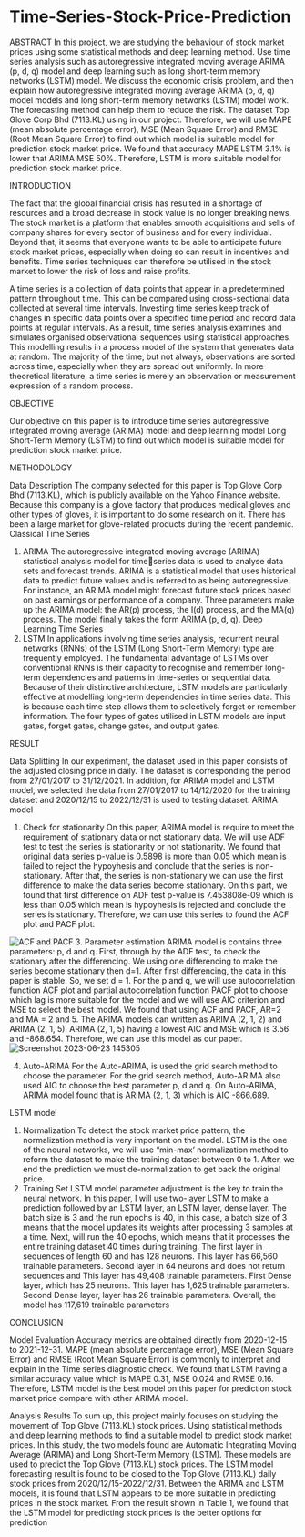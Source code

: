 # Time-Series-Stock-Price-Prediction

ABSTRACT
In this project, we are studying the behaviour of stock market prices using some statistical methods and deep learning method. Use time series analysis such as autoregressive integrated moving average ARIMA (p, d, q) model and deep learning such as long short-term memory networks (LSTM) model. We discuss the economic crisis problem, and then explain how autoregressive integrated moving average ARIMA (p, d, q) model models and long short-term memory networks (LSTM) model work. The forecasting method can help them to reduce the risk. The dataset Top Glove Corp Bhd (7113.KL) using in our project. Therefore, we will use MAPE (mean absolute percentage error), MSE (Mean Square Error) and RMSE (Root Mean Square Error) to find out which model is suitable model for prediction stock market price. We found that accuracy MAPE LSTM 3.1% is lower that ARIMA MSE 50%. Therefore, LSTM is more suitable model for prediction stock market price.

INTRODUCTION

The fact that the global financial crisis has resulted in a shortage of resources and a broad 
decrease in stock value is no longer breaking news. The stock market is a platform that 
enables smooth acquisitions and sells of company shares for every sector of business and for 
every individual. Beyond that, it seems that everyone wants to be able to anticipate future 
stock market prices, especially when doing so can result in incentives and benefits. Time 
series techniques can therefore be utilised in the stock market to lower the risk of loss and 
raise profits.

A time series is a collection of data points that appear in a predetermined pattern throughout 
time. This can be compared using cross-sectional data collected at several time intervals. 
Investing time series keep track of changes in specific data points over a specified time 
period and record data points at regular intervals. As a result, time series analysis examines 
and simulates organised observational sequences using statistical approaches. This modelling 
results in a process model of the system that generates data at random. The majority of the 
time, but not always, observations are sorted across time, especially when they are spread out 
uniformly. In more theoretical literature, a time series is merely an observation or 
measurement expression of a random process.

OBJECTIVE

Our objective on this paper is to introduce time series autoregressive integrated moving 
average (ARIMA) model and deep learning model Long Short-Term Memory (LSTM) to 
find out which model is suitable model for prediction stock market price.

METHODOLOGY

Data Description 
The company selected for this paper is Top Glove Corp Bhd (7113.KL), which is publicly 
available on the Yahoo Finance website. Because this company is a glove factory that 
produces medical gloves and other types of gloves, it is important to do some research on it. 
There has been a large market for glove-related products during the recent pandemic.
Classical Time Series 
1. ARIMA
The autoregressive integrated moving average (ARIMA) statistical analysis model for timeseries data is used to analyse data sets and forecast trends. ARIMA is a statistical model that 
uses historical data to predict future values and is referred to as being autoregressive. For 
instance, an ARIMA model might forecast future stock prices based on past earnings or 
performance of a company. Three parameters make up the ARIMA model: the AR(p) 
process, the I(d) process, and the MA(q) process. The model finally takes the form ARIMA 
(p, d, q).
Deep Learning Time Series 
2. LSTM 
In applications involving time series analysis, recurrent neural networks (RNNs) of the 
LSTM (Long Short-Term Memory) type are frequently employed. The fundamental 
advantage of LSTMs over conventional RNNs is their capacity to recognise and remember 
long-term dependencies and patterns in time-series or sequential data. Because of their 
distinctive architecture, LSTM models are particularly effective at modelling long-term 
dependencies in time series data. This is because each time step allows them to selectively 
forget or remember information. The four types of gates utilised in LSTM models are input 
gates, forget gates, change gates, and output gates.
 

RESULT

Data Splitting
In our experiment, the dataset used in this paper consists of the adjusted closing price in 
daily. The dataset is corresponding the period from 27/01/2017 to 31/12/2021. In addition, for 
ARIMA model and LSTM model, we selected the data from 27/01/2017 to 14/12/2020 for 
the training dataset and 2020/12/15 to 2022/12/31 is used to testing dataset.
ARIMA model 
1. Check for stationarity
On this paper, ARIMA model is require to meet the requirement of stationary data or not 
stationary data. We will use ADF test to test the series is stationarity or not stationarity. We 
found that original data series p-value is 0.5898 is more than 0.05 which mean is failed to 
reject the hypoyhesis and conclude that the series is non-stationary. After that, the series is 
non-stationary we can use the first difference to make the data series become stationary. On 
this part, we found that first difference on ADF test p-value is 7.453808e-09 which is less 
than 0.05 which mean is hypoyhesis is rejected and conclude the series is stationary. 
Therefore, we can use this series to found the ACF plot and PACF plot.


![ACF and PACF](https://github.com/desmondho0000/Time-Series-Stock-Price-Prediction/assets/62163350/ce1d72ba-bebf-4ddd-a476-ab1958495352)
3. Parameter estimation
ARIMA model is contains three parameters: p, d and q.
First, through by the ADF test, to check the stationary after the differencing. We using one 
differencing to make the series become stationary then d=1. After first differencing, the data 
in this paper is stable. So, we set d = 1.
For the p and q, we will use autocorrelation function ACF plot and partial autocorrelation 
function PACF plot to choose which lag is more suitable for the model and we will use AIC 
criterion and MSE to select the best model. We found that using ACF and PACF, AR=2 and 
MA = 2 and 5. The ARIMA models can written as ARIMA (2, 1, 2) and ARIMA (2, 1, 5). 
ARIMA (2, 1, 5) having a lowest AIC and MSE which is 3.56 and -868.654. Therefore, we 
can use this model as our paper.
![Screenshot 2023-06-23 145305](https://github.com/desmondho0000/Time-Series-Stock-Price-Prediction/assets/62163350/d0b1fbe5-b718-40e6-b6f6-7e63fbf3f1eb)


4. Auto-ARIMA 
For the Auto-ARIMA, is used the grid search method to choose the parameter. For the grid 
search method, Auto-ARIMA also used AIC to choose the best parameter p, d and q. On 
Auto-ARIMA, ARIMA model found that is ARIMA (2, 1, 3) which is AIC -866.689.


LSTM model 
1. Normalization
To detect the stock market price pattern, the normalization method is very important on the 
model. LSTM is the one of the neural networks, we will use “min-max’ normalization 
method to reform the dataset to make the training dataset between 0 to 1. After, we end the 
prediction we must de-normalization to get back the original price.
2. Training Set
LSTM model parameter adjustment is the key to train the neural network. In this paper, I will 
use two-layer LSTM to make a prediction followed by an LSTM layer, an LSTM layer, dense 
layer. The batch size is 3 and the run epochs is 40, in this case, a batch size of 3 means that 
the model updates its weights after processing 3 samples at a time. Next, will run the 40 
epochs, which means that it processes the entire training dataset 40 times during training. The 
first layer in sequences of length 60 and has 128 neurons. This layer has 66,560 trainable 
parameters. Second layer in 64 neurons and does not return sequences and This layer has 
49,408 trainable parameters. First Dense layer, which has 25 neurons. This layer has 1,625 
trainable parameters. Second Dense layer, layer has 26 trainable parameters. Overall, the 
model has 117,619 trainable parameters

CONCLUSION

Model Evaluation
Accuracy metrics are obtained directly from 2020-12-15 to 2021-12-31. MAPE (mean 
absolute percentage error), MSE (Mean Square Error) and RMSE (Root Mean Square Error) is 
commonly to interpret and explain in the Time series diagnostic check. We found that LSTM 
having a similar accuracy value which is MAPE 0.31, MSE 0.024 and RMSE 0.16. 
Therefore, LSTM model is the best model on this paper for prediction stock market price 
compare with other ARIMA model.



Analysis Results
To sum up, this project mainly focuses on studying the movement of Top Glove (7113.KL) 
stock prices. Using statistical methods and deep learning methods to find a suitable model to 
predict stock market prices. In this study, the two models found are Automatic Integrating 
Moving Average (ARIMA) and Long Short-Term Memory (LSTM). These models are used to 
predict the Top Glove (7113.KL) stock prices. The LSTM model forecasting result is found to 
be closed to the Top Glove (7113.KL) daily stock prices from 2020/12/15-2022/12/31. 
Between the ARIMA and LSTM models, it is found that LSTM appears to be more 
suitable in predicting prices in the stock market. From the result shown in Table 1, we found 
that the LSTM model for predicting stock prices is the better options for prediction
